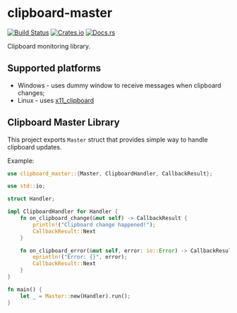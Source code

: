 # clipboard-master

[![Build Status](https://dev.azure.com/DoumanAsh/clipboard-master/_apis/build/status/DoumanAsh.clipboard-master?branchName=master)](https://dev.azure.com/DoumanAsh/clipboard-master/_build/latest?definitionId=5&branchName=master)
[![Crates.io](https://img.shields.io/crates/v/clipboard-master.svg)](https://crates.io/crates/clipboard-master)
[![Docs.rs](https://docs.rs/clipboard-master/badge.svg)](https://docs.rs/clipboard-master/*/x86_64-pc-windows-msvc/clipboard_master/)

Clipboard monitoring library.

## Supported platforms

- Windows - uses dummy window to receive messages when clipboard changes;
- Linux - uses [x11_clipboard](https://github.com/quininer/x11-clipboard)

## Clipboard Master Library

This project exports `Master` struct that provides simple way to handle clipboard updates.

Example:
```rust
use clipboard_master::{Master, ClipboardHandler, CallbackResult};

use std::io;

struct Handler;

impl ClipboardHandler for Handler {
    fn on_clipboard_change(&mut self) -> CallbackResult {
        println!("Clipboard change happened!");
        CallbackResult::Next
    }

    fn on_clipboard_error(&mut self, error: io::Error) -> CallbackResult {
        eprintln!("Error: {}", error);
        CallbackResult::Next
    }
}

fn main() {
    let _ = Master::new(Handler).run();
}
```
